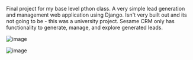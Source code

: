 Final project for my base level pthon class. A very simple lead generation and management web application using Django. Isn't very built out and its not going to be - this was a university project. Sesame CRM only has functionality to generate, manage, and explore generated leads. 

![image](https://user-images.githubusercontent.com/81266006/145341922-86f2d44e-9d61-4367-a6ee-5b260abdf4be.png)

![image](https://user-images.githubusercontent.com/81266006/145342108-f8d3ecb5-3962-4506-a70b-f0c4decdb7b4.png)

